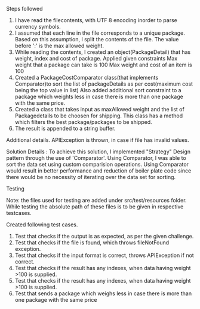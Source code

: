 Steps followed

1. I have read the filecontents, with UTF 8 encoding inorder to parse currency symbols.
2. I assumed that each line in the file corresponds to a unique package. Based on this assumption, I split the contents of the file. The value before ':' is the max allowed weight.
3. While reading the contents, I created an object(PackageDetail) that has weight, index and cost of package. Applied given constraints
Max weight that a package can take is 100
Max weight and cost of an item is 100
4. Created a PackageCostComparator class(that implements Comparator)to sort the list of packageDetails as per cost(maximum cost being the top value in list)
Also added additional sort constraint to a package which weights less in	case there is more than	one	package	with the same price.
5. Created a class that takes input as maxAllowed weight and the list of Packagedetails to be choosen for shipping.
This class has a method which filters the best package/packages to be shipped.
6. The result is appended to a string buffer.

Additional details.
APIException is thrown, in case if file has invalid values.

Solution Details :
To achieve this solution, I implemented "Strategy" Design pattern through the use of 'Comparator'. Using Comparator, I was able to sort the data set using custom comparision operations. Using Comparator would result in better performance and reduction of boiler plate code since there would be no necessity of iterating over the data set for sorting.

Testing

Note: the files used for testing are added under src/test/resources folder. While testing the absolute path of these files is to be given in respective testcases.

Created following test cases.
1. Test that checks if the output is as expected, as per the given challenge.
2. Test that checks if the file is found, which throws fileNotFound exception.
3. Test that checks if the input format is correct, throws APIException if not correct.
4. Test that checks if the result has any indexes, when data having weight >100 is supplied.
5. Test that checks if the result has any indexes, when data having weight >100 is supplied.
6. Test that sends a package which	weighs	less in	case there is more than	one	package	with the same price

